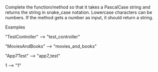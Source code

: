 Complete the function/method so that it takes a PascalCase string and returns the string in snake_case notation. Lowercase characters can be numbers. If the method gets a number as input, it should return a string.

Examples

"TestController" --> "test_controller"

"MoviesAndBooks" --> "movies_and_books"

"App7Test" --> "app7_test"

1 --> "1"
